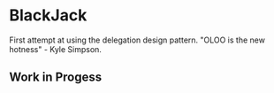 # BlackJack
First attempt at using the delegation design pattern. "OLOO is the new hotness" - Kyle Simpson.

## Work in Progess

